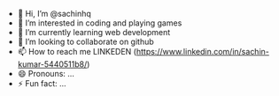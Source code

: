 - 👋 Hi, I’m @sachinhq
- 👀 I’m interested in coding and playing games
- 🌱 I’m currently learning web development
- 💞️ I’m looking to collaborate on github
- 📫 How to reach me LINKEDEN (https://www.linkedin.com/in/sachin-kumar-5440511b8/)
- 😄 Pronouns: ...
- ⚡ Fun fact: ...

<!---
sachinhq/sachinhq is a ✨ special ✨ repository because its `README.md` (this file) appears on your GitHub profile.
You can click the Preview link to take a look at your changes.
--->

